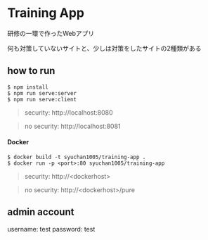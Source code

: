# Training App

研修の一環で作ったWebアプリ

何も対策していないサイトと、少しは対策をしたサイトの2種類がある


## how to run
```terminal
$ npm install
$ npm run serve:server
$ npm run serve:client
```

> security: http://localhost:8080

> no security: http://localhost:8081

#### Docker
```terminal
$ docker build -t syuchan1005/training-app .
$ docker run -p <port>:80 syuchan1005/training-app
```

> security: http://\<dockerhost\>

> no security: http://\<dockerhost\>/pure

## admin account
username: test
password: test
